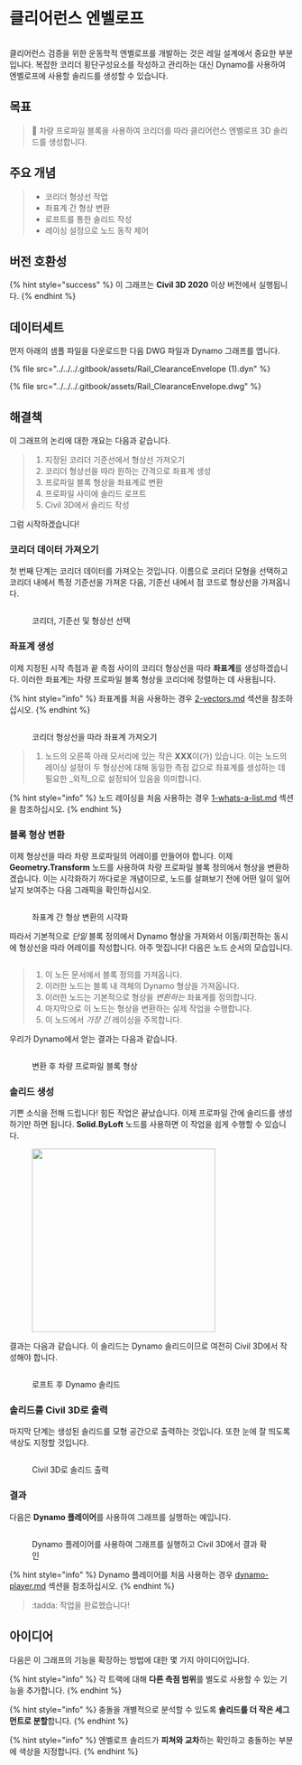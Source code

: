 # 클리어런스 엔벨로프

<figure><img src="../../../.gitbook/assets/Rail_ClearanceEnvelope_Player.gif" alt=""><figcaption></figcaption></figure>

클리어런스 검증을 위한 운동학적 엔벨로프를 개발하는 것은 레일 설계에서 중요한 부분입니다. 복잡한 코리더 횡단구성요소를 작성하고 관리하는 대신 Dynamo를 사용하여 엔벨로프에 사용할 솔리드를 생성할 수 있습니다.

## 목표

> :dart: 차량 프로파일 블록을 사용하여 코리더를 따라 클리어런스 엔벨로프 3D 솔리드를 생성합니다.

## 주요 개념

> * 코리더 형상선 작업
> * 좌표계 간 형상 변환
> * 로프트를 통한 솔리드 작성
> * 레이싱 설정으로 노드 동작 제어

## 버전 호환성

{% hint style="success" %} 이 그래프는 **Civil 3D 2020** 이상 버전에서 실행됩니다. {% endhint %}

## 데이터세트

먼저 아래의 샘플 파일을 다운로드한 다음 DWG 파일과 Dynamo 그래프를 엽니다.

{% file src="../../../.gitbook/assets/Rail_ClearanceEnvelope (1).dyn" %}

{% file src="../../../.gitbook/assets/Rail_ClearanceEnvelope.dwg" %}

## 해결책

이 그래프의 논리에 대한 개요는 다음과 같습니다.

> 1. 지정된 코리더 기준선에서 형상선 가져오기
> 2. 코리더 형상선을 따라 원하는 간격으로 좌표계 생성
> 3. 프로파일 블록 형상을 좌표계로 변환
> 4. 프로파일 사이에 솔리드 로프트
> 5. Civil 3D에서 솔리드 작성

그럼 시작하겠습니다!

### 코리더 데이터 가져오기

첫 번째 단계는 코리더 데이터를 가져오는 것입니다. 이름으로 코리더 모형을 선택하고 코리더 내에서 특정 기준선을 가져온 다음, 기준선 내에서 점 코드로 형상선을 가져옵니다.

<figure><img src="../../../.gitbook/assets/Rail_ClearanceEnvelope_GetCorridorData.png" alt=""><figcaption><p>코리더, 기준선 및 형상선 선택</p></figcaption></figure>

### 좌표계 생성

이제 지정된 시작 측점과 끝 측점 사이의 코리더 형상선을 따라 **좌표계**를 생성하겠습니다. 이러한 좌표계는 차량 프로파일 블록 형상을 코리더에 정렬하는 데 사용됩니다.

{% hint style="info" %} 좌표계를 처음 사용하는 경우 [2-vectors.md](../../../5\_essential\_nodes\_and\_concepts/5-2\_geometry-for-computational-design/2-vectors.md "mention") 섹션을 참조하십시오. {% endhint %}

<figure><img src="../../../.gitbook/assets/Rail_ClearanceEnvelope_CreateCoordinateSystems.png" alt=""><figcaption><p>코리더 형상선을 따라 좌표계 가져오기</p></figcaption></figure>

> 1. 노드의 오른쪽 아래 모서리에 있는 작은 **XXX**이(가) 있습니다. 이는 노드의 레이싱 설정이 두 형상선에 대해 동일한 측점 값으로 좌표계를 생성하는 데 필요한 _외적_으로 설정되어 있음을 의미합니다.

{% hint style="info" %} 노드 레이싱을 처음 사용하는 경우 [1-whats-a-list.md](../../../5\_essential\_nodes\_and\_concepts/5-4\_designing-with-lists/1-whats-a-list.md "mention") 섹션을 참조하십시오. {% endhint %}

### 블록 형상 변환

이제 형상선을 따라 차량 프로파일의 어레이를 만들어야 합니다. 이제 **Geometry.Transform** 노드를 사용하여 차량 프로파일 블록 정의에서 형상을 변환하겠습니다. 이는 시각화하기 까다로운 개념이므로, 노드를 살펴보기 전에 어떤 일이 일어날지 보여주는 다음 그래픽을 확인하십시오.

<figure><img src="../../../.gitbook/assets/Rail_ClearanceEnvelope_TransformAnimation.gif" alt=""><figcaption><p>좌표계 간 형상 변환의 시각화</p></figcaption></figure>

따라서 기본적으로 _단일_ 블록 정의에서 Dynamo 형상을 가져와서 이동/회전하는 동시에 형상선을 따라 어레이를 작성합니다. 아주 멋집니다! 다음은 노드 순서의 모습입니다.

<figure><img src="../../../.gitbook/assets/Rail_ClearanceEnvelope_Transform.png" alt=""><figcaption></figcaption></figure>

> 1. 이 노든 문서에서 블록 정의를 가져옵니다.
> 2. 이러한 노드는 블록 내 객체의 Dynamo 형상을 가져옵니다.
> 3. 이러한 노드는 기본적으로 형상을 _변환하는_ 좌표계를 정의합니다.
> 4. 마지막으로 이 노드는 형상을 변환하는 실제 작업을 수행합니다.
> 5. 이 노드에서 _가장 긴_ 레이싱을 주목합니다.

우리가 Dynamo에서 얻는 결과는 다음과 같습니다.

<figure><img src="../../../.gitbook/assets/Rail_ClearanceEnvelope_Dynamo_Profiles.png" alt=""><figcaption><p>변환 후 차량 프로파일 블록 형상</p></figcaption></figure>

### 솔리드 생성

기쁜 소식을 전해 드립니다! 힘든 작업은 끝났습니다. 이제 프로파일 간에 솔리드를 생성하기만 하면 됩니다. **Solid.ByLoft** 노드를 사용하면 이 작업을 쉽게 수행할 수 있습니다.

<figure><img src="../../../.gitbook/assets/Rail_PlaceTies_SolidByLoft.png" alt="" width="325"><figcaption></figcaption></figure>

결과는 다음과 같습니다. 이 솔리드는 Dynamo 솔리드이므로 여전히 Civil 3D에서 작성해야 합니다.

<figure><img src="../../../.gitbook/assets/Rail_ClearanceEnvelope_Dynamo_Solids.png" alt=""><figcaption><p>로프트 후 Dynamo 솔리드</p></figcaption></figure>

### 솔리드를 Civil 3D로 출력

마지막 단계는 생성된 솔리드를 모형 공간으로 출력하는 것입니다. 또한 눈에 잘 띄도록 색상도 지정할 것입니다.

<figure><img src="../../../.gitbook/assets/Rail_ClearanceEnvelope_SolidsToC3D.png" alt=""><figcaption><p>Civil 3D로 솔리드 출력</p></figcaption></figure>

### 결과

다음은 **Dynamo 플레이어**를 사용하여 그래프를 실행하는 예입니다.

<figure><img src="../../../.gitbook/assets/Rail_ClearanceEnvelope_Player.gif" alt=""><figcaption><p>Dynamo 플레이어를 사용하여 그래프를 실행하고 Civil 3D에서 결과 확인</p></figcaption></figure>

{% hint style="info" %} Dynamo 플레이어를 처음 사용하는 경우 [dynamo-player.md](../../dynamo-player.md "mention") 섹션을 참조하십시오. {% endhint %}

> :tadda: 작업을 완료했습니다!

## 아이디어

다음은 이 그래프의 기능을 확장하는 방법에 대한 몇 가지 아이디어입니다.

{% hint style="info" %} 각 트랙에 대해 **다른 측점 범위**를 별도로 사용할 수 있는 기능을 추가합니다. {% endhint %}

{% hint style="info" %} 충돌을 개별적으로 분석할 수 있도록 **솔리드를 더 작은 세그먼트로 분할**합니다. {% endhint %}

{% hint style="info" %} 엔벨로프 솔리드가 **피쳐와 교차**하는 확인하고 충돌하는 부분에 색상을 지정합니다. {% endhint %}
